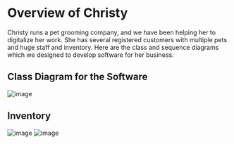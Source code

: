 # Overview of Christy
Christy runs a pet grooming company, and we have been helping her to digitalize her work. She has several registered customers with multiple pets and huge staff and inventory. Here are the class and sequence diagrams which we designed to develop software for her business.
## Class Diagram for the Software
![image](https://github.com/user-attachments/assets/e0ed9fc1-5443-4cff-85c3-ac5683070e18)
## Inventory
![image](https://github.com/user-attachments/assets/68580b70-d947-42b1-89f3-c32960e9e5d4)
![image](https://github.com/user-attachments/assets/c0650c44-febd-4576-9c38-d4caef801985)




